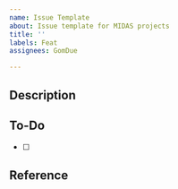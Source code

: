 ```yaml
---
name: Issue Template
about: Issue template for MIDAS projects
title: ''
labels: Feat
assignees: GomDue

---
```


## Description
>
## To-Do
- [ ]

## Reference
